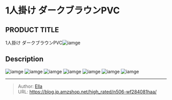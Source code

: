 # 1人掛け ダークブラウンPVC


## PRODUCT TITLE 

1人掛け ダークブラウンPVC![iamge](https://b2bfiles1.gigab2b.cn/image/wkseller/7404/20230201_6666397a95b30c3257308046960fe6a9.jpg)

## Description











![iamge](https://b2bfiles1.gigab2b.cn/image/wkseller/7404/20230201_2a200a4c58cf48ac7dd57ff8e319ef25.jpg)
![iamge](https://b2bfiles1.gigab2b.cn/image/wkseller/7404/20211114_a00c5e066fb61beca49ac57e073d3455.jpg)
![iamge](https://b2bfiles1.gigab2b.cn/image/wkseller/7404/20211114_afe13fd35b09ebd34aa43b80ff801a79.jpg)
![iamge](https://b2bfiles1.gigab2b.cn/image/wkseller/7404/20211114_4023cb3ee1f0cbe80be18f70a5caa632.jpg)
![iamge](https://b2bfiles1.gigab2b.cn/image/wkseller/7404/20211114_6e28c1cc6289c5748f94d8c9223fb8fc.jpg)
![iamge](https://b2bfiles1.gigab2b.cn/image/wkseller/7404/20230201_41f1f4277e2d8f499be3bf52dc71f328.jpg)
![iamge](https://b2bfiles1.gigab2b.cn/image/wkseller/7404/20230201_5b6c61ceecab0deb1c682c0cca1d31ea.jpg)


---

> Author: [Ella](https://blog.jp.amzshop.net/)  
> URL: https://blog.jp.amzshop.net/high_rated/n506-wf284081haa/  

